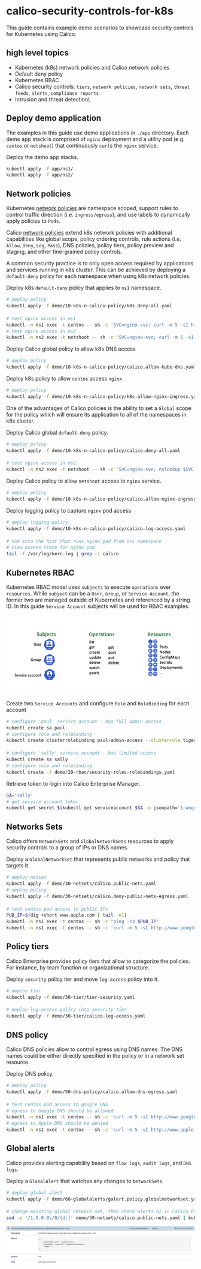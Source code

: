 # calico-security-controls-for-k8s

This guide contains example demo scenarios to showcase security controls for Kubernetes using Calico.

## high level topics

- Kubernetes (k8s) network policies and Calico network policies
- Default deny policy
- Kubernetes RBAC
- Calico security controls: `tiers`, `network policies`, `network sets`, `threat feeds`, `alerts`, `compliance reports`
- Intrusion and threat detection\

## Deploy demo application

The examples in this guide use demo applications in `./app` directory. Each demo app stack is comprised of `nginx` deployment and a utility pod (e.g. `centos` or `netshoot`) that continuously `curl`s the `nginx` service.

Deploy the demo app stacks.

```bash
kubectl apply -f app/ns1/
kubectl apply -f app/ns2/
```

## Network policies

Kubernetes [network policies](https://kubernetes.io/docs/concepts/services-networking/network-policies/#networkpolicy-resource) are namespace scoped, support rules to control traffic direction (i.e. `ingress/egress`), and use labels to dynamically apply policies to `Pods`.

Calico [network policies](https://docs.tigera.io/security/calico-network-policy) extend k8s network policies with additional capabilities like global scope, policy ordering controls, rule actions (i.e. `Allow`, `Deny`, `Log`, `Pass`), DNS policies, policy tiers, policy preview and staging, and other fine-grained policy controls.

A common security practice is to only open access required by applications and services running in k8s cluster. This can be achieved by deploying a `default-deny` policy for each namespace when using k8s network policies.

Deploy k8s `default-deny` policy that applies to `ns1` namespace.

```bash
# deploy policy
kubectl apply -f demo/10-k8s-n-calico-policy/k8s.deny-all.yaml

# test nginx access in ns1
kubectl -n ns1 exec -t centos -- sh -c 'SVC=nginx-svc; curl -m 5 -sI http://$SVC 2>/dev/null | grep -i http'
# test nginx access in ns2
kubectl -n ns2 exec -t netshoot -- sh -c 'SVC=nginx-svc; curl -m 5 -sI http://$SVC 2>/dev/null | grep -i http'
```

Deploy Calico global policy to allow k8s DNS access

```bash
# deploy policy
kubectl apply -f demo/10-k8s-n-calico-policy/calico.allow-kube-dns.yaml
```

Deploy k8s policy to allow `centos` access `nginx`

```bash
# deploy policy
kubectl apply -f demo/10-k8s-n-calico-policy/k8s.allow-nginx-ingress.yaml
```

One of the advantages of Calico policies is the ability to set a `Global` scope for the policy which will ensure its application to all of the namespaces in k8s cluster.

Deploy Calico global `default-deny` policy.

```bash
# deploy policy
kubectl apply -f demo/10-k8s-n-calico-policy/calico.deny-all.yaml

# test nginx access in ns2
kubectl -n ns2 exec -t netshoot -- sh -c 'SVC=nginx-svc; nslookup $SVC; curl -m 5 -sI http://$SVC 2>/dev/null | grep -i http'
```

Deploy Calico policy to allow `netshoot` access to `nginx` service.

```bash
# deploy policy
kubectl apply -f demo/10-k8s-n-calico-policy/calico.allow-nginx-ingress.yaml
```

Deploy logging policy to capture `nginx` pod access

```bash
# deploy logging policy
kubectl apply -f demo/10-k8s-n-calico-policy/calico.log-access.yaml

# SSH into the host that runs nginx pod from ns1 namespace
# view access trace for nginx pod
tail -f /var/log/kern.log | grep -i calico
```

## Kubernetes RBAC

Kubernetes RBAC model uses `subjects` to execute `operations` over `resources`. While `subject` can be a `User`, `Group`, or `Service Account`, the former two are managed outside of Kubernetes and referenced by a string ID. In this guide `Service Account` subjects will be used for RBAC examples.

![Kubernetes RBAC model](./img/k8s_rbac_constructs.png)

Create two `Service Accounts` and configure `Role` and `RoleBinding` for each account

```bash
# configure 'paul' service account - has full admin access
kubectl create sa paul
# configure role and rolebinding
kubectl create clusterrolebinding paul-admin-access --clusterrole tigera-network-admin --serviceaccount default:paul

# configure 'sally' service account - has limited access
kubectl create sa sally
# configure role and rolebinding
kubectl create -f demo/20-rbac/security-roles-rolebindings.yaml
```

Retrieve token to login into Calico Enterprise Manager.

```bash
SA='sally'
# get service account token
kubectl get secret $(kubectl get serviceaccount $SA -o jsonpath='{range .secrets[*]}{.name}{"\n"}{end}' | grep token) -o go-template='{{.data.token | base64decode}}'
```

## Networks Sets

Calico offers `NetworkSets` and `GlobalNetworkSets` resources to apply security controls to a group of IPs or DNS names.

Deploy a `GlobalNetworkSet` that represents public networks and policy that targets it.

```bash
# deploy netset
kubectl apply -f demo/30-netsets/calico.public-nets.yaml
# deploy policy
kubectl apply -f demo/30-netsets/calico.deny-public-nets-egress.yaml

# test centos pod access to public IPs
PUB_IP=$(dig +short www.apple.com | tail -n1)
kubectl -n ns1 exec -t centos -- sh -c "ping -c3 $PUB_IP"
kubectl -n ns1 exec -t centos -- sh -c 'curl -m 5 -sI http://www.google.com 2>/dev/null | grep -i http'
```

## Policy tiers

Calico Enterprise provides policy tiers that allow to categorize the policies. For instance, by team function or organizational structure.

Deploy `security` policy tier and move `log-access` policy into it.

```bash
# deploy tier
kubectl apply -f demo/30-tier/tier-security.yaml

# deploy log-access policy into security tier
kubectl apply -f demo/30-tier/calico.log-access.yaml
```

## DNS policy

Calico DNS policies allow to control egress using DNS names. The DNS names could be either directly specified in the policy or in a network set resource.

Deploy DNS policy.

```bash
# deploy policy
kubectl apply -f demo/50-dns-policy/calico.allow-dns-egress.yaml

# test centos pod access to google DNS
# egress to Google DNS should be allowed
kubectl -n ns1 exec -t centos -- sh -c 'curl -m 5 -sI http://www.google.com 2>/dev/null | grep -i http'
# egress to Apple DNS should be denied
kubectl -n ns1 exec -t centos -- sh -c 'curl -m 5 -sI http://www.apple.com 2>/dev/null | grep -i http'
```

## Global alerts

Calico provides alerting capability based on `flow logs`, `audit logs`, and `DNS logs`.

Deploy a `GlobalAlert` that watches any changes to `NetworkSets`.

```bash
# deploy global alert
kubectl apply -f demo/60-globalalerts/galert.policy.globalnetworkset.yaml

# change existing global network set, then check alerts UI in Calico Enterprise Manager
sed -e '/1.0.0.0\/8/{d;}' demo/30-netsets/calico.public-nets.yaml | kubectl apply -f -
```

![Calico global alerts](img/global-alerts.png)
